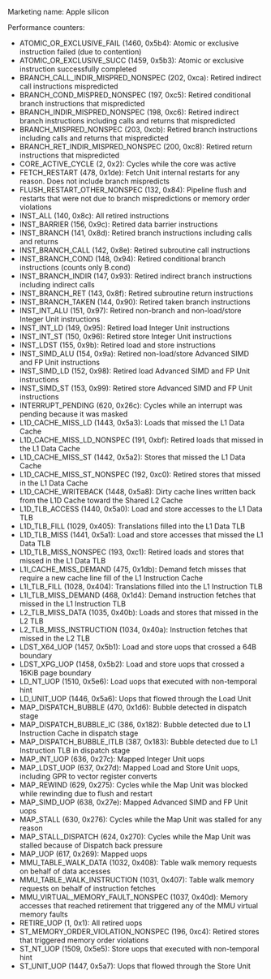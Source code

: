 Marketing name: Apple silicon

Performance counters:
- ATOMIC_OR_EXCLUSIVE_FAIL (1460, 0x5b4): Atomic or exclusive instruction failed (due to contention)
- ATOMIC_OR_EXCLUSIVE_SUCC (1459, 0x5b3): Atomic or exclusive instruction successfully completed
- BRANCH_CALL_INDIR_MISPRED_NONSPEC (202, 0xca): Retired indirect call instructions mispredicted
- BRANCH_COND_MISPRED_NONSPEC (197, 0xc5): Retired conditional branch instructions that mispredicted
- BRANCH_INDIR_MISPRED_NONSPEC (198, 0xc6): Retired indirect branch instructions including calls and returns that mispredicted
- BRANCH_MISPRED_NONSPEC (203, 0xcb): Retired branch instructions including calls and returns that mispredicted
- BRANCH_RET_INDIR_MISPRED_NONSPEC (200, 0xc8): Retired return instructions that mispredicted
- CORE_ACTIVE_CYCLE (2, 0x2): Cycles while the core was active
- FETCH_RESTART (478, 0x1de): Fetch Unit internal restarts for any reason. Does not include branch mispredicts
- FLUSH_RESTART_OTHER_NONSPEC (132, 0x84): Pipeline flush and restarts that were not due to branch mispredictions or memory order violations
- INST_ALL (140, 0x8c): All retired instructions
- INST_BARRIER (156, 0x9c): Retired data barrier instructions
- INST_BRANCH (141, 0x8d): Retired branch instructions including calls and returns
- INST_BRANCH_CALL (142, 0x8e): Retired subroutine call instructions
- INST_BRANCH_COND (148, 0x94): Retired conditional branch instructions (counts only B.cond)
- INST_BRANCH_INDIR (147, 0x93): Retired indirect branch instructions including indirect calls
- INST_BRANCH_RET (143, 0x8f): Retired subroutine return instructions
- INST_BRANCH_TAKEN (144, 0x90): Retired taken branch instructions
- INST_INT_ALU (151, 0x97): Retired non-branch and non-load/store Integer Unit instructions
- INST_INT_LD (149, 0x95): Retired load Integer Unit instructions
- INST_INT_ST (150, 0x96): Retired store Integer Unit instructions
- INST_LDST (155, 0x9b): Retired load and store instructions
- INST_SIMD_ALU (154, 0x9a): Retired non-load/store Advanced SIMD and FP Unit instructions
- INST_SIMD_LD (152, 0x98): Retired load Advanced SIMD and FP Unit instructions
- INST_SIMD_ST (153, 0x99): Retired store Advanced SIMD and FP Unit instructions
- INTERRUPT_PENDING (620, 0x26c): Cycles while an interrupt was pending because it was masked
- L1D_CACHE_MISS_LD (1443, 0x5a3): Loads that missed the L1 Data Cache
- L1D_CACHE_MISS_LD_NONSPEC (191, 0xbf): Retired loads that missed in the L1 Data Cache
- L1D_CACHE_MISS_ST (1442, 0x5a2): Stores that missed the L1 Data Cache
- L1D_CACHE_MISS_ST_NONSPEC (192, 0xc0): Retired stores that missed in the L1 Data Cache
- L1D_CACHE_WRITEBACK (1448, 0x5a8): Dirty cache lines written back from the L1D Cache toward the Shared L2 Cache
- L1D_TLB_ACCESS (1440, 0x5a0): Load and store accesses to the L1 Data TLB
- L1D_TLB_FILL (1029, 0x405): Translations filled into the L1 Data TLB
- L1D_TLB_MISS (1441, 0x5a1): Load and store accesses that missed the L1 Data TLB
- L1D_TLB_MISS_NONSPEC (193, 0xc1): Retired loads and stores that missed in the L1 Data TLB
- L1I_CACHE_MISS_DEMAND (475, 0x1db): Demand fetch misses that require a new cache line fill of the L1 Instruction Cache
- L1I_TLB_FILL (1028, 0x404): Translations filled into the L1 Instruction TLB
- L1I_TLB_MISS_DEMAND (468, 0x1d4): Demand instruction fetches that missed in the L1 Instruction TLB
- L2_TLB_MISS_DATA (1035, 0x40b): Loads and stores that missed in the L2 TLB
- L2_TLB_MISS_INSTRUCTION (1034, 0x40a): Instruction fetches that missed in the L2 TLB
- LDST_X64_UOP (1457, 0x5b1): Load and store uops that crossed a 64B boundary
- LDST_XPG_UOP (1458, 0x5b2): Load and store uops that crossed a 16KiB page boundary
- LD_NT_UOP (1510, 0x5e6): Load uops that executed with non-temporal hint
- LD_UNIT_UOP (1446, 0x5a6): Uops that flowed through the Load Unit
- MAP_DISPATCH_BUBBLE (470, 0x1d6): Bubble detected in dispatch stage
- MAP_DISPATCH_BUBBLE_IC (386, 0x182): Bubble detected due to L1 Instruction Cache in dispatch stage
- MAP_DISPATCH_BUBBLE_ITLB (387, 0x183): Bubble detected due to L1 Instruction TLB in dispatch stage
- MAP_INT_UOP (636, 0x27c): Mapped Integer Unit uops
- MAP_LDST_UOP (637, 0x27d): Mapped Load and Store Unit uops, including GPR to vector register converts
- MAP_REWIND (629, 0x275): Cycles while the Map Unit was blocked while rewinding due to flush and restart
- MAP_SIMD_UOP (638, 0x27e): Mapped Advanced SIMD and FP Unit uops
- MAP_STALL (630, 0x276): Cycles while the Map Unit was stalled for any reason
- MAP_STALL_DISPATCH (624, 0x270): Cycles while the Map Unit was stalled because of Dispatch back pressure
- MAP_UOP (617, 0x269): Mapped uops
- MMU_TABLE_WALK_DATA (1032, 0x408): Table walk memory requests on behalf of data accesses
- MMU_TABLE_WALK_INSTRUCTION (1031, 0x407): Table walk memory requests on behalf of instruction fetches
- MMU_VIRTUAL_MEMORY_FAULT_NONSPEC (1037, 0x40d): Memory accesses that reached retirement that triggered any of the MMU virtual memory faults
- RETIRE_UOP (1, 0x1): All retired uops
- ST_MEMORY_ORDER_VIOLATION_NONSPEC (196, 0xc4): Retired stores that triggered memory order violations
- ST_NT_UOP (1509, 0x5e5): Store uops that executed with non-temporal hint
- ST_UNIT_UOP (1447, 0x5a7): Uops that flowed through the Store Unit
